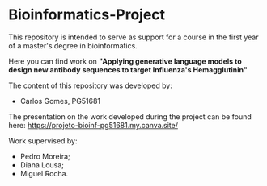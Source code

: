 # Bioinformatics-Project
This repository is intended to serve as support for a course in the first year of a master's degree in bioinformatics.

Here you can find work on **"Applying generative language models to design new antibody sequences to target Influenza's Hemagglutinin"**

The content of this repository was developed by: 
- Carlos Gomes, PG51681

The presentation on the work developed during the project can be found here: https://projeto-bioinf-pg51681.my.canva.site/  

Work supervised by: 
- Pedro Moreira; 
- Diana Lousa;
- Miguel Rocha.
